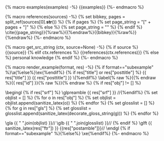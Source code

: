 {% macro examples(examples) -%}
{{examples}}
{%- endmacro %}

{% macro references(sources) -%}
{% set bibkey, pages = split_ref(sources[0].__str__()) %}
{% if pages %}
{% set page_string = "[" + pages + "]" %}
{% else %}
{% set page_string = "" %}
{% endif %}
\cite{{page_string}}{%raw%}{{%endraw%}{{bibkey}}{%raw%}}{%endraw%}
{%- endmacro %}

{% macro get_src_string (ctx, source=None) -%}
{% if source %}
{{source}}
{% elif ctx.references %}
{{references(ctx.references)}}
{% else %}
personal knowledge
{% endif %}
{%- endmacro %}


{% macro render_example(format, res) -%}
{% if format=="subexample" %}\a{%else%}\ex{%endif%} {% if res["title"] or res["posttitle"] %} {{ res["title"] }} {{ res["posttitle"] }} \\{%endif%}
\label{% raw %}{{% endraw %}{{ res["id"] }}{% raw %}}{% endraw %}
{% if res["obj"] != [] %}

\begingl {% if res["srf"] %}
\glpreamble {{ res["srf"] }} //{%endif%}
    {% set objlist = [] %}
    {% for o in res["obj"] %}
        {% set objlist = objlist.append(sanitize_latex(o)) %}
    {% endfor %}
    {% set glosslist = [] %}
    {% for g in res["gls"] %}
        {% set glosslist = glosslist.append(sanitize_latex(decorate_gloss_string(g))) %}
    {% endfor %}

\gla {{ " ".join(objlist) }}//
\glb {{ " ".join(glosslist) }}//
{% endif %}
\glft {{ sanitize_latex(res["ftr"]) }} {{res["postamble"]}}//
\endgl
{% if format=="subexample" %}{%else%}
\xe{%endif%}
{%- endmacro %}